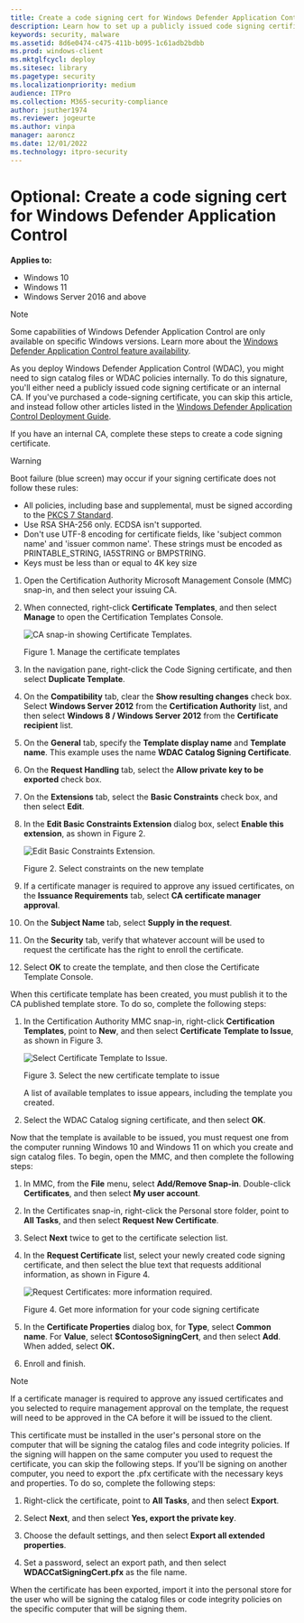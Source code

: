 ```yaml
---
title: Create a code signing cert for Windows Defender Application Control (Windows)
description: Learn how to set up a publicly issued code signing certificate, so you can sign catalog files or WDAC policies internally.
keywords: security, malware
ms.assetid: 8d6e0474-c475-411b-b095-1c61adb2bdbb
ms.prod: windows-client
ms.mktglfcycl: deploy
ms.sitesec: library
ms.pagetype: security
ms.localizationpriority: medium
audience: ITPro
ms.collection: M365-security-compliance
author: jsuther1974
ms.reviewer: jogeurte
ms.author: vinpa
manager: aaroncz
ms.date: 12/01/2022
ms.technology: itpro-security
---
```


# Optional: Create a code signing cert for Windows Defender Application Control  

**Applies to:**

- Windows 10
- Windows 11
- Windows Server 2016 and above

>[!NOTE]
>Some capabilities of Windows Defender Application Control are only available on specific Windows versions. Learn more about the [Windows Defender Application Control feature availability](feature-availability.md).

As you deploy Windows Defender Application Control (WDAC), you might need to sign catalog files or WDAC policies internally. To do this signature, you'll either need a publicly issued code signing certificate or an internal CA. If you've purchased a code-signing certificate, you can skip this article, and instead follow other articles listed in the [Windows Defender Application Control Deployment Guide](windows-defender-application-control-deployment-guide.md).

If you have an internal CA, complete these steps to create a code signing certificate.

> [!WARNING]
> Boot failure (blue screen) may occur if your signing certificate does not follow these rules:
>
> - All policies, including base and supplemental, must be signed according to the [PKCS 7 Standard](https://datatracker.ietf.org/doc/html/rfc5652).
> - Use RSA SHA-256 only. ECDSA isn't supported.
> - Don't use UTF-8 encoding for certificate fields, like 'subject common name' and 'issuer common name'. These strings must be encoded as PRINTABLE_STRING, IA5STRING or BMPSTRING.
> - Keys must be less than or equal to 4K key size
>

1. Open the Certification Authority Microsoft Management Console (MMC) snap-in, and then select your issuing CA.

2. When connected, right-click **Certificate Templates**, and then select **Manage** to open the Certification Templates Console.

    ![CA snap-in showing Certificate Templates.](images/dg-fig27-managecerttemp.png)

    Figure 1. Manage the certificate templates

3. In the navigation pane, right-click the Code Signing certificate, and then select **Duplicate Template**.

4. On the **Compatibility** tab, clear the **Show resulting changes** check box. Select **Windows Server 2012** from the **Certification Authority** list, and then select **Windows 8 / Windows Server 2012** from the **Certificate recipient** list.

5. On the **General** tab, specify the **Template display name** and **Template name**. This example uses the name **WDAC Catalog Signing Certificate**.

6. On the **Request Handling** tab, select the **Allow private key to be exported** check box.

7. On the **Extensions** tab, select the **Basic Constraints** check box, and then select **Edit**.

8. In the **Edit Basic Constraints Extension** dialog box, select **Enable this extension**, as shown in Figure 2.

    ![Edit Basic Constraints Extension.](images/dg-fig29-enableconstraints.png)

    Figure 2. Select constraints on the new template

9. If a certificate manager is required to approve any issued certificates, on the **Issuance Requirements** tab, select **CA certificate manager approval**.

10. On the **Subject Name** tab, select **Supply in the request**.

11. On the **Security** tab, verify that whatever account will be used to request the certificate has the right to enroll the certificate.

12. Select **OK** to create the template, and then close the Certificate Template Console.

When this certificate template has been created, you must publish it to the CA published template store. To do so, complete the following steps:

1. In the Certification Authority MMC snap-in, right-click **Certification Templates**, point to **New**, and then select **Certificate Template to Issue**, as shown in Figure 3.

    ![Select Certificate Template to Issue.](images/dg-fig30-selectnewcert.png)

    Figure 3. Select the new certificate template to issue

    A list of available templates to issue appears, including the template you created.

2. Select the WDAC Catalog signing certificate, and then select **OK**.

Now that the template is available to be issued, you must request one from the computer running Windows 10 and Windows 11 on which you create and sign catalog files. To begin, open the MMC, and then complete the following steps:

1. In MMC, from the **File** menu, select **Add/Remove Snap-in**. Double-click **Certificates**, and then select **My user account**.

2. In the Certificates snap-in, right-click the Personal store folder, point to **All Tasks**, and then select **Request New Certificate**.

3. Select **Next** twice to get to the certificate selection list.

4. In the **Request Certificate** list, select your newly created code signing certificate, and then select the blue text that requests additional information, as shown in Figure 4.

    ![Request Certificates: more information required.](images/dg-fig31-getmoreinfo.png)

    Figure 4. Get more information for your code signing certificate

5. In the **Certificate Properties** dialog box, for **Type**, select **Common name**. For **Value**, select **$ContosoSigningCert**, and then select **Add**. When added, select **OK.**

6. Enroll and finish.

>[!NOTE]
>If a certificate manager is required to approve any issued certificates and you selected to require management approval on the template, the request will need to be approved in the CA before it will be issued to the client.

This certificate must be installed in the user's personal store on the computer that will be signing the catalog files and code integrity policies. If the signing will happen on the same computer you used to request the certificate, you can skip the following steps. If you'll be signing on another computer, you need to export the .pfx certificate with the necessary keys and properties. To do so, complete the following steps:

1. Right-click the certificate, point to **All Tasks**, and then select **Export**.

2. Select **Next**, and then select **Yes, export the private key**.

3. Choose the default settings, and then select **Export all extended properties**.

4. Set a password, select an export path, and then select **WDACCatSigningCert.pfx** as the file name.

When the certificate has been exported, import it into the personal store for the user who will be signing the catalog files or code integrity policies on the specific computer that will be signing them.
